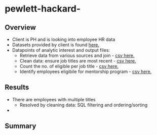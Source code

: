 # pewlett-hackard-

## Overview
* Client is PH and is looking into employee HR data
* Datasets provided by client is found [here.](https://github.com/nabilram/pewlett-hackard-analysis/tree/main/Data)
* Datapoints of analytic interest and output files:
    * Retrieve data from various sources and join - [csv here.](https://github.com/nabilram/pewlett-hackard-analysis/blob/main/Queries/retirement_titles.csv)
    * Clean data: ensure job titles are most recent - [csv here.](https://github.com/nabilram/pewlett-hackard-analysis/blob/main/Queries/unique_titles.csv)
    * Count the no. of eligible per job title - [csv here.](https://github.com/nabilram/pewlett-hackard-analysis/blob/main/Queries/retiring_titles.csv)
    * Identify employees eligibile for mentorship program - [csv here.](https://github.com/nabilram/pewlett-hackard-analysis/blob/main/Queries/mentorship_eligibility.csv)
## Results
* There are employees with multiple titles
    * Resolved by cleaning data: SQL filtering and ordering/sorting
* 

## Summary